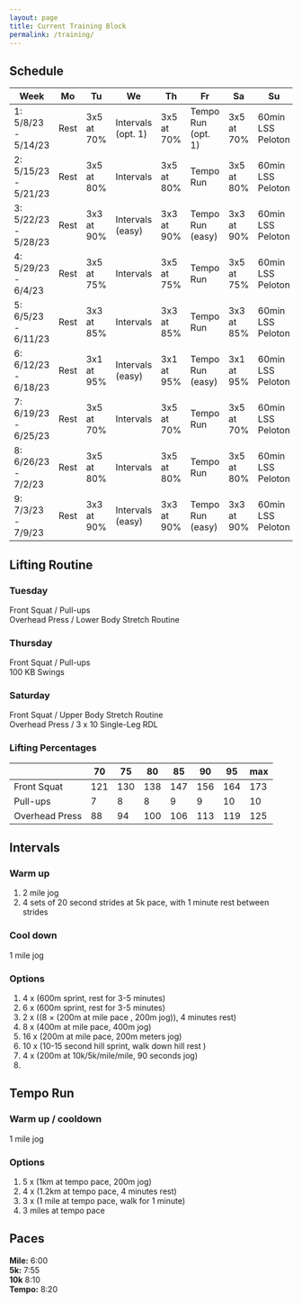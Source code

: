 ```yaml
---
layout: page
title: Current Training Block
permalink: /training/
---
```


## Schedule

|Week|Mo|Tu|We|Th|Fr|Sa|Su|
|---|---|---|---|---|---|---|---|
|1: 5/8/23 - 5/14/23|Rest|3x5 at 70%|Intervals (opt. 1)|3x5 at 70%|Tempo Run (opt. 1)|3x5 at 70%|60min LSS Peloton|
|2: 5/15/23 - 5/21/23|Rest|3x5 at 80%|Intervals|3x5 at 80%|Tempo Run|3x5 at 80%|60min LSS Peloton|
|3: 5/22/23 - 5/28/23|Rest|3x3 at 90%|Intervals (easy)|3x3 at 90%|Tempo Run (easy)|3x3 at 90%|60min LSS Peloton|
|4: 5/29/23 - 6/4/23|Rest|3x5 at 75%|Intervals|3x5 at 75%|Tempo Run|3x5 at 75%|60min LSS Peloton|
|5: 6/5/23 - 6/11/23|Rest|3x3 at 85%|Intervals|3x3 at 85%|Tempo Run|3x3 at 85%|60min LSS Peloton|
|6: 6/12/23 - 6/18/23|Rest|3x1 at 95%|Intervals (easy)|3x1 at 95%|Tempo Run (easy)|3x1 at 95%|60min LSS Peloton|
|7: 6/19/23 - 6/25/23|Rest|3x5 at 70%|Intervals|3x5 at 70%|Tempo Run|3x5 at 70%|60min LSS Peloton|
|8: 6/26/23 - 7/2/23|Rest|3x5 at 80%|Intervals|3x5 at 80%|Tempo Run|3x5 at 80%|60min LSS Peloton|
|9: 7/3/23 - 7/9/23|Rest|3x3 at 90%|Intervals (easy)|3x3 at 90%|Tempo Run (easy)|3x3 at 90%|60min LSS Peloton|


## Lifting Routine
### Tuesday 
Front Squat / Pull-ups<br>
Overhead Press / Lower Body Stretch Routine
### Thursday
Front Squat / Pull-ups<br>
100 KB Swings
### Saturday
Front Squat / Upper Body Stretch Routine<br>
Overhead Press / 3 x 10 Single-Leg RDL
### Lifting Percentages

||70|75|80|85|90|95|max|
|---|---|---|---|---|---|---|---|
|Front Squat|121|130|138|147|156|164|173|
|Pull-ups|7|8|8|9|9|10|10|
|Overhead Press|88|94|100|106|113|119|125|

## Intervals
### Warm up
1. 2 mile jog
2. 4 sets of 20 second strides at 5k pace, with 1 minute rest between strides

### Cool down
1 mile jog
### Options
1. 4 x (600m sprint, rest for 3-5 minutes)
1. 6 x (600m sprint, rest for 3-5 minutes)
1. 2 x ((8 × (200m at mile pace , 200m jog)), 4 minutes rest)
1. 8 x (400m at mile pace, 400m jog)
1. 16 x (200m at mile pace, 200m meters jog)
1. 10 x (10-15 second hill sprint, walk down hill rest )
1. 4 x (200m at 10k/5k/mile/mile, 90 seconds jog)
1. 


## Tempo Run
### Warm up / cooldown
1 mile jog
### Options
1. 5 x (1km at tempo pace, 200m jog)
1. 4 x (1.2km at tempo pace, 4 minutes rest)
1. 3 x (1 mile at tempo pace, walk for 1 minute)
1. 3 miles at tempo pace

## Paces
**Mile:** 6:00<br>
**5k:** 7:55<br>
**10k** 8:10<br>
**Tempo:** 8:20<br>


<!-- 
## Schedule Template
||Mo|Tu|We|Th|Fr|Sa|Su|
|---|---|---|---|---|---|---|---|
|Week 1|Rest|3x5 at 70%|HIC|3x5 at 70%|HIC|3x5 at 70%|E|
|Week 2|Rest|3x5 at 80%|HIC|3x5 at 80%|HIC|3x5 at 80%|E|
|Week 3|Rest|3x3 at 90%|HIC|3x3 at 90%|HIC|3x3 at 90%|E|
|Week 4|Rest|3x5 at 75%|HIC|3x5 at 75%|HIC|3x5 at 75%|E|
|Week 5|Rest|3x3 at 85%|HIC|3x3 at 85%|HIC|3x3 at 85%|E|
|Week 6|Rest|3x1 at 95%|HIC|3x1 at 95%|HIC|3x1 at 95%|E|
|Week 7|Rest|3x5 at 70%|HIC|3x5 at 70%|HIC|3x5 at 70%|E|
|Week 8|Rest|3x5 at 80%|HIC|3x5 at 80%|HIC|3x5 at 80%|E|
|Week 9|Rest|3x3 at 90%|HIC|3x3 at 90%|HIC|3x3 at 90%|E|
-->